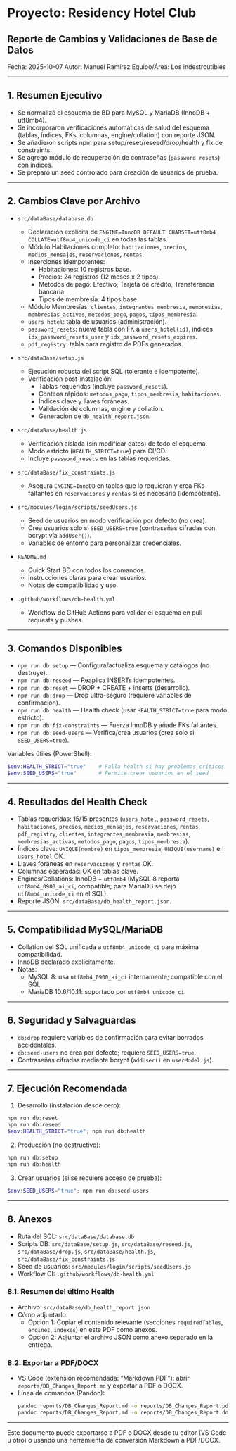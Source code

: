 # Proyecto: Residency Hotel Club

## Reporte de Cambios y Validaciones de Base de Datos
Fecha: 2025-10-07
Autor: Manuel Ramírez
Equipo/Área: Los indestrcutibles


---

## 1. Resumen Ejecutivo
- Se normalizó el esquema de BD para MySQL y MariaDB (InnoDB + utf8mb4).
- Se incorporaron verificaciones automáticas de salud del esquema (tablas, índices, FKs, columnas, engine/collation) con reporte JSON.
- Se añadieron scripts npm para setup/reset/reseed/drop/health y fix de constraints.
- Se agregó módulo de recuperación de contraseñas (`password_resets`) con índices.
- Se preparó un seed controlado para creación de usuarios de prueba.

---

## 2. Cambios Clave por Archivo

- `src/dataBase/database.db`
  - Declaración explícita de `ENGINE=InnoDB DEFAULT CHARSET=utf8mb4 COLLATE=utf8mb4_unicode_ci` en todas las tablas.
  - Módulo Habitaciones completo: `habitaciones`, `precios`, `medios_mensajes`, `reservaciones`, `rentas`.
  - Inserciones idempotentes:
    - Habitaciones: 10 registros base.
    - Precios: 24 registros (12 meses x 2 tipos).
    - Métodos de pago: Efectivo, Tarjeta de crédito, Transferencia bancaria.
    - Tipos de membresía: 4 tipos base.
  - Módulo Membresías: `clientes`, `integrantes_membresia`, `membresias`, `membresias_activas`, `metodos_pago`, `pagos`, `tipos_membresia`.
  - `users_hotel`: tabla de usuarios (administración).
  - `password_resets`: nueva tabla con FK a `users_hotel(id)`, índices `idx_password_resets_user` y `idx_password_resets_expires`.
  - `pdf_registry`: tabla para registro de PDFs generados.

- `src/dataBase/setup.js`
  - Ejecución robusta del script SQL (tolerante e idempotente).
  - Verificación post-instalación:
    - Tablas requeridas (incluye `password_resets`).
    - Conteos rápidos: `metodos_pago`, `tipos_membresia`, `habitaciones`.
    - Índices clave y llaves foráneas.
    - Validación de columnas, engine y collation.
    - Generación de `db_health_report.json`.

- `src/dataBase/health.js`
  - Verificación aislada (sin modificar datos) de todo el esquema.
  - Modo estricto (`HEALTH_STRICT=true`) para CI/CD.
  - Incluye `password_resets` en las tablas requeridas.

- `src/dataBase/fix_constraints.js`
  - Asegura `ENGINE=InnoDB` en tablas que lo requieran y crea FKs faltantes en `reservaciones` y `rentas` si es necesario (idempotente).

- `src/modules/login/scripts/seedUsers.js`
  - Seed de usuarios en modo verificación por defecto (no crea).
  - Crea usuarios solo si `SEED_USERS=true` (contraseñas cifradas con bcrypt vía `addUser()`).
  - Variables de entorno para personalizar credenciales.

- `README.md`
  - Quick Start BD con todos los comandos.
  - Instrucciones claras para crear usuarios.
  - Notas de compatibilidad y uso.

- `.github/workflows/db-health.yml`
  - Workflow de GitHub Actions para validar el esquema en pull requests y pushes.

---

## 3. Comandos Disponibles
- `npm run db:setup` — Configura/actualiza esquema y catálogos (no destruye).
- `npm run db:reseed` — Reaplica INSERTs idempotentes.
- `npm run db:reset` — DROP + CREATE + inserts (desarrollo).
- `npm run db:drop` — Drop ultra-seguro (requiere variables de confirmación).
- `npm run db:health` — Health check (usar `HEALTH_STRICT=true` para modo estricto).
- `npm run db:fix-constraints` — Fuerza InnoDB y añade FKs faltantes.
- `npm run db:seed-users` — Verifica/crea usuarios (crea solo si `SEED_USERS=true`).

Variables útiles (PowerShell):
```powershell
$env:HEALTH_STRICT="true"    # Falla health si hay problemas críticos
$env:SEED_USERS="true"       # Permite crear usuarios en el seed
```

---

## 4. Resultados del Health Check
- Tablas requeridas: 15/15 presentes (`users_hotel`, `password_resets`, `habitaciones`, `precios`, `medios_mensajes`, `reservaciones`, `rentas`, `pdf_registry`, `clientes`, `integrantes_membresia`, `membresias`, `membresias_activas`, `metodos_pago`, `pagos`, `tipos_membresia`).
- Índices clave: `UNIQUE(nombre)` en `tipos_membresia`, `UNIQUE(username)` en `users_hotel` OK.
- Llaves foráneas en `reservaciones` y `rentas` OK.
- Columnas esperadas: OK en tablas clave.
- Engines/Collations: InnoDB + `utf8mb4` (MySQL 8 reporta `utf8mb4_0900_ai_ci`, compatible; para MariaDB se dejó `utf8mb4_unicode_ci` en el SQL).
- Reporte JSON: `src/dataBase/db_health_report.json`.

---

## 5. Compatibilidad MySQL/MariaDB
- Collation del SQL unificada a `utf8mb4_unicode_ci` para máxima compatibilidad.
- InnoDB declarado explícitamente.
- Notas:
  - MySQL 8: usa `utf8mb4_0900_ai_ci` internamente; compatible con el SQL.
  - MariaDB 10.6/10.11: soportado por `utf8mb4_unicode_ci`.

---

## 6. Seguridad y Salvaguardas
- `db:drop` requiere variables de confirmación para evitar borrados accidentales.
- `db:seed-users` no crea por defecto; requiere `SEED_USERS=true`.
- Contraseñas cifradas mediante bcrypt (`addUser()` en `userModel.js`).

---

## 7. Ejecución Recomendada
1) Desarrollo (instalación desde cero):
```powershell
npm run db:reset
npm run db:reseed
$env:HEALTH_STRICT="true"; npm run db:health
```
2) Producción (no destructivo):
```powershell
npm run db:setup
npm run db:health
```
3) Crear usuarios (si se requiere acceso de prueba):
```powershell
$env:SEED_USERS="true"; npm run db:seed-users
```

---

## 8. Anexos
- Ruta del SQL: `src/dataBase/database.db`
- Scripts DB: `src/dataBase/setup.js`, `src/dataBase/reseed.js`, `src/dataBase/drop.js`, `src/dataBase/health.js`, `src/dataBase/fix_constraints.js`
- Seed de usuarios: `src/modules/login/scripts/seedUsers.js`
- Workflow CI: `.github/workflows/db-health.yml`

### 8.1. Resumen del último Health
- Archivo: `src/dataBase/db_health_report.json`
- Cómo adjuntarlo:
  - Opción 1: Copiar el contenido relevante (secciones `requiredTables`, `engines`, `indexes`) en este PDF como anexos.
  - Opción 2: Adjuntar el archivo JSON como anexo separado en la entrega.

### 8.2. Exportar a PDF/DOCX
- VS Code (extensión recomendada: “Markdown PDF”): abrir `reports/DB_Changes_Report.md` y exportar a PDF o DOCX.
- Línea de comandos (Pandoc):
  ```bash
  pandoc reports/DB_Changes_Report.md -o reports/DB_Changes_Report.pdf
  pandoc reports/DB_Changes_Report.md -o reports/DB_Changes_Report.docx
  ```

---

Este documento puede exportarse a PDF o DOCX desde tu editor (VS Code u otro) o usando una herramienta de conversión Markdown a PDF/DOCX.

